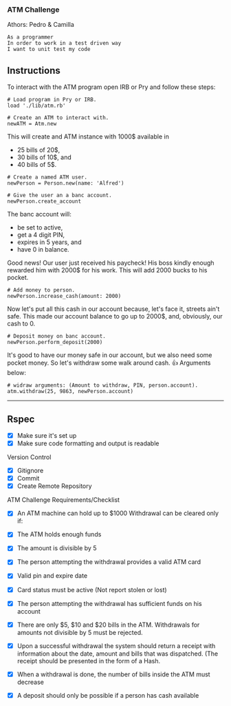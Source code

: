 
### ATM Challenge ###
Athors: Pedro & Camilla 

```
As a programmer
In order to work in a test driven way
I want to unit test my code
```


## Instructions ##

To interact with the ATM program open IRB or Pry and follow these steps:

```
# Load program in Pry or IRB. 
load './lib/atm.rb'

# Create an ATM to interact with.
newATM = Atm.new
```
This will create and ATM instance with 1000$ available in 
- 25 bills of 20$, 
- 30 bills of 10$, and
- 40 bills of 5$.

```
# Create a named ATM user.
newPerson = Person.new(name: 'Alfred')

# Give the user an a banc account.
newPerson.create_account
```
The banc account will:
- be set to active, 
- get a 4 digit PIN, 
- expires in 5 years, and 
- have 0 in balance. 


Good news! Our user just received his paycheck! His boss kindly enough rewarded him with 2000$ for his work. This will add 2000 bucks to his pocket. 

```
# Add money to person.
newPerson.increase_cash(amount: 2000)
```

Now let's put all this cash in our account because, let's face it, streets ain't safe. This made our account balance to go up to 2000$, and, obviously, our cash to 0.
```
# Deposit money on banc account.
newPerson.perform_deposit(2000)
```

It's good to have our money safe in our account, but we also need some pocket money. So let's withdraw some walk around cash. :+1: Arguments below:


```
# widraw arguments: (Amount to withdraw, PIN, person.account).
atm.withdraw(25, 9863, newPerson.account)
```

______________________________________

## Rspec ##

- [x] Make sure it's set up 
- [x]  Make sure code formatting and output is readable

Version Control

- [x] Gitignore 
- [x] Commit
- [x] Create Remote Repository

ATM Challenge Requirements/Checklist

- [x] An ATM machine can hold up to $1000
Withdrawal can be cleared only if:

- [x] The ATM holds enough funds
- [x] The amount is divisible by 5
- [x] The person attempting the withdrawal provides a valid ATM card
- [x] Valid pin and expire date
- [x] Card status must be active (Not report stolen or lost)
- [x] The person attempting the withdrawal has sufficient funds on his account
- [x] There are only $5, $10 and $20 bills in the ATM. Withdrawals for amounts not divisible by 5 must be rejected.
- [x] Upon a successful withdrawal the system should return a receipt with information about the date, amount and bills that was dispatched. (The receipt should be presented in the form of a Hash.
- [x] When a withdrawal is done, the number of bills inside the ATM must decrease
- [x] A deposit should only be possible if a person has cash available
